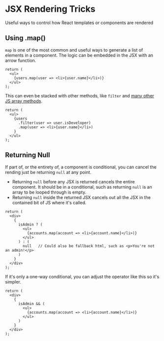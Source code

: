 # JSX Rendering Tricks

Useful ways to control how React templates or components are rendered

## Using .map()

`map` is one of the most common and useful ways to generate a list of elements in a component. The logic can be embedded in the JSX with an arrow function.

```
return (
  <ul>
    {users.map(user => <li>{user.name}</li>)}
  </ul>
);
```

This can even be stacked with other methods, like `filter` and [many other JS array methods](./../ArrayMethods.md).

```
return (
  <ul>
    {users
      .filter(user => user.isDeveloper)
      .map(user => <li>{user.name}</li>)
    }
  </ul>
);
```

## Returning Null

If part of, or the entirety of, a component is conditional, you can cancel the rending just be returning `null` at any point.

* Returning `null` before any JSX is returned cancels the entire component. It should be in a conditional, such as returning `null` is an array to be looped through is empty.
* Returning `null` inside the returned JSX cancels out all the JSX in the contained bit of JS where it's called.

```
return (
  <div>
    {
      isAdmin ? (
        <ul>
          {accounts.map(account => <li>{account.name}</li>)}
        </ul>
      ) : (
        null   // Could also be fallback html, such as <p>You're not an admin!</p>
      )
    }
  </div>
);
```

If it's only a one-way conditional, you can adjust the operator like this so it's simpler.

```
return (
  <div>
    {
      isAdmin && (
        <ul>
          {accounts.map(account => <li>{account.name}</li>)}
        </ul>
      )
    }
  </div>
);
```
